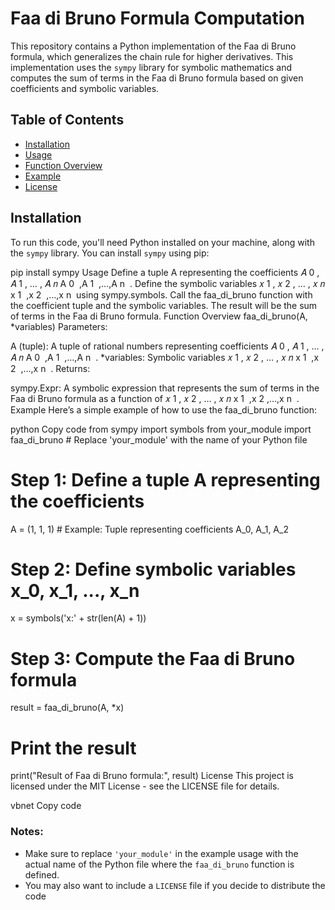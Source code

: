# Faa di Bruno Formula Computation

This repository contains a Python implementation of the Faa di Bruno formula, which generalizes the chain rule for higher derivatives. This implementation uses the `sympy` library for symbolic mathematics and computes the sum of terms in the Faa di Bruno formula based on given coefficients and symbolic variables.

## Table of Contents
- [Installation](#installation)
- [Usage](#usage)
- [Function Overview](#function-overview)
- [Example](#example)
- [License](#license)

## Installation

To run this code, you'll need Python installed on your machine, along with the `sympy` library. You can install `sympy` using pip:

pip install sympy
Usage
Define a tuple A representing the coefficients 
𝐴
0
,
𝐴
1
,
…
,
𝐴
𝑛
A 
0
​
 ,A 
1
​
 ,…,A 
n
​
 .
Define the symbolic variables 
𝑥
1
,
𝑥
2
,
…
,
𝑥
𝑛
x 
1
​
 ,x 
2
​
 ,…,x 
n
​
  using sympy.symbols.
Call the faa_di_bruno function with the coefficient tuple and the symbolic variables.
The result will be the sum of terms in the Faa di Bruno formula.
Function Overview
faa_di_bruno(A, *variables)
Parameters:

A (tuple): A tuple of rational numbers representing coefficients 
𝐴
0
,
𝐴
1
,
…
,
𝐴
𝑛
A 
0
​
 ,A 
1
​
 ,…,A 
n
​
 .
*variables: Symbolic variables 
𝑥
1
,
𝑥
2
,
…
,
𝑥
𝑛
x 
1
​
 ,x 
2
​
 ,…,x 
n
​
 .
Returns:

sympy.Expr: A symbolic expression that represents the sum of terms in the Faa di Bruno formula as a function of 
𝑥
1
,
𝑥
2
,
…
,
𝑥
𝑛
x 
1
​
 ,x 
2
​
 ,…,x 
n
​
 .
Example
Here’s a simple example of how to use the faa_di_bruno function:

python
Copy code
from sympy import symbols
from your_module import faa_di_bruno  # Replace 'your_module' with the name of your Python file

# Step 1: Define a tuple A representing the coefficients
A = (1, 1, 1)  # Example: Tuple representing coefficients A_0, A_1, A_2

# Step 2: Define symbolic variables x_0, x_1, ..., x_n
x = symbols('x:' + str(len(A) + 1))

# Step 3: Compute the Faa di Bruno formula
result = faa_di_bruno(A, *x)

# Print the result
print("Result of Faa di Bruno formula:", result)
License
This project is licensed under the MIT License - see the LICENSE file for details.

vbnet
Copy code

### Notes:
- Make sure to replace `'your_module'` in the example usage with the actual name of the Python file where the `faa_di_bruno` function is defined.
- You may also want to include a `LICENSE` file if you decide to distribute the code
